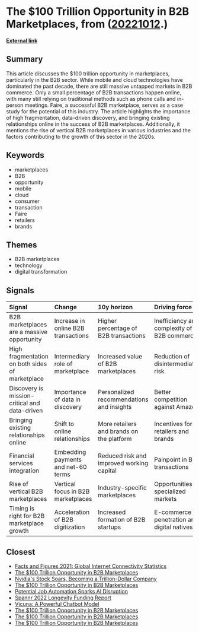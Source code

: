 # __The $100 Trillion Opportunity in B2B Marketplaces__, from ([20221012](https://kghosh.substack.com/p/20221012).)

__[External link](https://digitalnative.substack.com/p/the-100-trillion-opportunity-in-marketplaces?utm_source=post-email-title&publication_id=38500&post_id=75575685&isFreemail=true&utm_medium=email)__



## Summary

This article discusses the $100 trillion opportunity in marketplaces, particularly in the B2B sector. While mobile and cloud technologies have dominated the past decade, there are still massive untapped markets in B2B commerce. Only a small percentage of B2B transactions happen online, with many still relying on traditional methods such as phone calls and in-person meetings. Faire, a successful B2B marketplace, serves as a case study for the potential of this industry. The article highlights the importance of high fragmentation, data-driven discovery, and bringing existing relationships online in the success of B2B marketplaces. Additionally, it mentions the rise of vertical B2B marketplaces in various industries and the factors contributing to the growth of this sector in the 2020s.

## Keywords

* marketplaces
* B2B
* opportunity
* mobile
* cloud
* consumer
* transaction
* Faire
* retailers
* brands

## Themes

* B2B marketplaces
* technology
* digital transformation

## Signals

| Signal                                          | Change                              | 10y horizon                               | Driving force                               |
|:------------------------------------------------|:------------------------------------|:------------------------------------------|:--------------------------------------------|
| B2B marketplaces are a massive opportunity      | Increase in online B2B transactions | Higher percentage of B2B transactions     | Inefficiency and complexity of B2B commerce |
| High fragmentation on both sides of marketplace | Intermediary role of marketplace    | Increased value of B2B marketplaces       | Reduction of disintermediation risk         |
| Discovery is mission-critical and data-driven   | Importance of data in discovery     | Personalized recommendations and insights | Better competition against Amazon           |
| Bringing existing relationships online          | Shift to online relationships       | More retailers and brands on the platform | Incentives for retailers and brands         |
| Financial services integration                  | Embedding payments and net-60 terms | Reduced risk and improved working capital | Painpoint in B2B transactions               |
| Rise of vertical B2B marketplaces               | Vertical focus in B2B marketplaces  | Industry-specific marketplaces            | Opportunities in specialized markets        |
| Timing is right for B2B marketplace growth      | Acceleration of B2B digitization    | Increased formation of B2B startups       | E-commerce penetration and digital natives  |

## Closest

* [Facts and Figures 2021: Global Internet Connectivity Statistics](b36e3d58a4e33abd3eaacf9c3de03588)
* [The $100 Trillion Opportunity in B2B Marketplaces](50aefdd8b2bffa1bb84f8460c7b559c2)
* [Nvidia's Stock Soars, Becoming a Trillion-Dollar Company](598eae9bc0f45fdaeee2d2ef811ad150)
* [The $100 Trillion Opportunity in B2B Marketplaces](50aefdd8b2bffa1bb84f8460c7b559c2)
* [Potential Job Automation Sparks AI Disruption](8bf628f811052831ab699f75caeb0205)
* [Spannr 2022 Longevity Funding Report](cf3c921bb1bef1b55c7d67ea712f9a1b)
* [Vicuna: A Powerful Chatbot Model](e91b6e1d0dcf2c5d43dfddbf6a56310b)
* [The $100 Trillion Opportunity in B2B Marketplaces](50aefdd8b2bffa1bb84f8460c7b559c2)
* [The $100 Trillion Opportunity in B2B Marketplaces](50aefdd8b2bffa1bb84f8460c7b559c2)
* [The $100 Trillion Opportunity in B2B Marketplaces](50aefdd8b2bffa1bb84f8460c7b559c2)